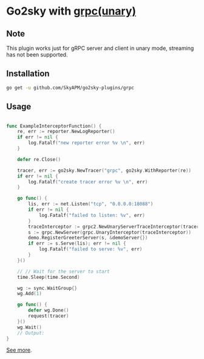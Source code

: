 # Go2sky with [grpc(unary)](https://grpc.io)

## Note

This plugin works just for gRPC server and client in unary mode, streaming has not been supported.

## Installation

```bash
go get -u github.com/SkyAPM/go2sky-plugins/grpc
```

## Usage
```go

func ExampleInterceptorFunction() {
	re, err := reporter.NewLogReporter()
	if err != nil {
		log.Fatalf("new reporter error %v \n", err)
	}

	defer re.Close()

	tracer, err := go2sky.NewTracer("grpc", go2sky.WithReporter(re))
	if err != nil {
		log.Fatalf("create tracer error %v \n", err)
	}

	go func() {
		lis, err := net.Listen("tcp", "0.0.0.0:18088")
		if err != nil {
			log.Fatalf("failed to listen: %v", err)
		}
		traceInterceptor := grpc2.NewUnaryServerTraceInterceptor(tracer)
		s := grpc.NewServer(grpc.UnaryInterceptor(traceInterceptor))
		demo.RegisterGreeterServer(s, &demoServer{})
		if err := s.Serve(lis); err != nil {
			log.Fatalf("failed to serve: %v", err)
		}
	}()

	// // Wait for the server to start
	time.Sleep(time.Second)

	wg := sync.WaitGroup{}
	wg.Add(1)

	go func() {
		defer wg.Done()
		request(tracer)
	}()
	wg.Wait()
	// Output:
}
```
[See more](example/example_grpc_test.go).